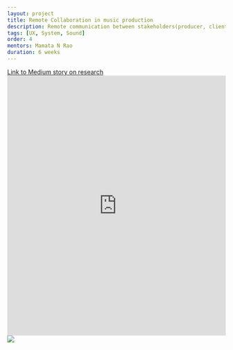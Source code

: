 ```yaml
---
layout: project
title: Remote Collaboration in music production
description: Remote communication between stakeholders(producer, client and musicians)
tags: [UX, System, Sound]
order: 4
mentors: Mamata N Rao
duration: 6 weeks
---
```


<div class="w-100 content">
  <a class="btn btn-secondary mb-2" href="https://medium.com/students-nidblr/collaboration-in-music-production-a-design-research-analysis-case-study-ccb93de0c9bb" target="_blank">
    Link to Medium story on research
  </a>
  <iframe width="100%" height="600px" src="https://www.youtube.com/embed/9urDDb7SXWo?rel=0" frameborder="0" allow="accelerometer; autoplay; clipboard-write; encrypted-media; gyroscope; picture-in-picture" allowfullscreen></iframe>
  <img class="w-100" src="/assets/{{page.url}}/assets/images/main.png" />
</div>
